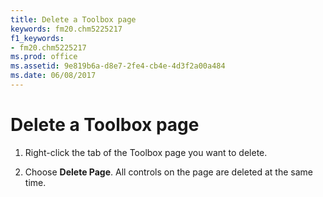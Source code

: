 ```yaml
---
title: Delete a Toolbox page
keywords: fm20.chm5225217
f1_keywords:
- fm20.chm5225217
ms.prod: office
ms.assetid: 9e819b6a-d8e7-2fe4-cb4e-4d3f2a00a484
ms.date: 06/08/2017
---
```



# Delete a Toolbox page




1. Right-click the tab of the Toolbox page you want to delete.
    
2. Choose  **Delete Page**. All controls on the page are deleted at the same time.
    




